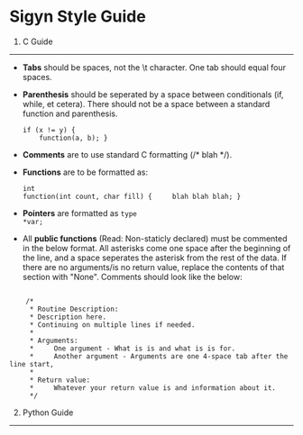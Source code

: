 Sigyn Style Guide
=================

1. C Guide
-------

- **Tabs** should be spaces, not the \t character. One tab should equal four spaces.
- **Parenthesis** should be seperated by a space between conditionals (if, while, et cetera). There should not be a space between a standard function and parenthesis. <pre><code>if (x != y)
{
&nbsp;&nbsp;&nbsp;&nbsp;function(a, b);
}
</pre></code>

- **Comments** are to use standard C formatting (/* blah */).
- **Functions** are to be formatted as: <pre><code>int function(int count, char fill)
{
&nbsp;&nbsp;&nbsp;&nbsp;blah blah blah;
}
</code></pre>
- **Pointers** are formatted as <code>type *var;</code>
- All **public functions** (Read: Non-staticly declared) must be commented in the below format. All asterisks come one space after the beginning of the line, and a space seperates the asterisk 
    from the rest of the data. If there are no arguments/is no return value, replace the contents of that section with "None". Comments should look like the below:

<pre><code>
    /*
     * Routine Description:
     * Description here.
     * Continuing on multiple lines if needed.
     *
     * Arguments:
     *     One argument - What is is and what is is for.
     *     Another argument - Arguments are one 4-space tab after the line start,
     *
     * Return value:
     *     Whatever your return value is and information about it.
     */
</pre></code>

2. Python Guide
---------------
